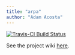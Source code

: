 ```yaml
---
title: "arpa"
author: "Adam Acosta"
---
```




[![Travis-CI Build Status](https://travis-ci.org/adamacosta/arpa.png?branch=master)](https://travis-ci.org/adamacosta/arpa)

See the project wiki [here](http://github.com/adamacosta/arpa/wiki).
